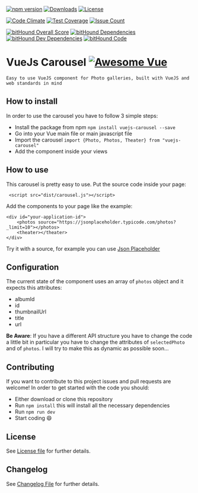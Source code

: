 [![npm version](https://img.shields.io/npm/v/vuejs-carousel.svg)](https://www.npmjs.com/package/vuejs-carousel)
[![Downloads](https://img.shields.io/npm/dt/vuejs-carousel.svg)](https://www.npmjs.com/package/vuejs-carousel)
[![License](https://img.shields.io/npm/l/vuejs-carousel.svg)](https://www.npmjs.com/package/vuejs-carousel)

[![Code Climate](https://codeclimate.com/github/ludo237/vuejs-carousel/badges/gpa.svg)](https://codeclimate.com/github/ludo237/vuejs-carousel)
[![Test Coverage](https://codeclimate.com/github/ludo237/vuejs-carousel/badges/coverage.svg)](https://codeclimate.com/github/ludo237/vuejs-carousel/coverage)
[![Issue Count](https://codeclimate.com/github/ludo237/vuejs-carousel/badges/issue_count.svg)](https://codeclimate.com/github/ludo237/vuejs-carousel)

[![bitHound Overall Score](https://www.bithound.io/github/ludo237/vuejs-carousel/badges/score.svg)](https://www.bithound.io/github/ludo237/vuejs-carousel)
[![bitHound Dependencies](https://www.bithound.io/github/ludo237/vuejs-carousel/badges/dependencies.svg)](https://www.bithound.io/github/ludo237/vuejs-carousel/master/dependencies/npm)
[![bitHound Dev Dependencies](https://www.bithound.io/github/ludo237/vuejs-carousel/badges/devDependencies.svg)](https://www.bithound.io/github/ludo237/vuejs-carousel/master/dependencies/npm)
[![bitHound Code](https://www.bithound.io/github/ludo237/vuejs-carousel/badges/code.svg)](https://www.bithound.io/github/ludo237/vuejs-carousel)

# VueJs Carousel [![Awesome Vue](https://cdn.rawgit.com/sindresorhus/awesome/d7305f38d29fed78fa85652e3a63e154dd8e8829/media/badge.svg)](https://github.com/vuejs/awesome-vue)

    Easy to use VueJS component for Photo galleries, built with VueJS and web standards in mind

## How to install

In order to use the carousel you have to follow 3 simple steps:

- Install the package from npm `npm install vuejs-carousel --save`
- Go into your Vue main file or main javascript file
- Import the carousel `import {Photo, Photos, Theater} from "vuejs-carousel"`
- Add the component inside your views



## How to use

This carousel is pretty easy to use. Put the source code inside your page:

     <script src="dist/carousel.js"></script>

Add the components to your page like the example:

    <div id="your-application-id">
        <photos source="https://jsonplaceholder.typicode.com/photos?_limit=10"></photos>
        <theater></theater>
    </div>

Try it with a source, for example you can use [Json Placeholder](http://jsonplaceholder.typicode.com/photos?_limit=10)


## Configuration

The current state of the component uses an array of `photos` object and it expects this attributes:

- albumId
- id
- thumbnailUrl
- title
- url

**Be Aware**: If you have a different API structure you have to change the code a little bit in particular
you have to change the attributes of `selectedPhoto` and of `photos`. I will try to make this as dynamic as 
possible soon...

## Contributing

If you want to contribute to this project issues and pull requests are welcome! In order to get started with the code you should:

- Either download or clone this repository
- Run `npm install` this will install all the necessary dependencies
- Run `npm run dev`
- Start coding :smile:

## License

See [License file](LICENSE) for further details.

## Changelog

See [Changelog File](CHANGELOG) for further details.
